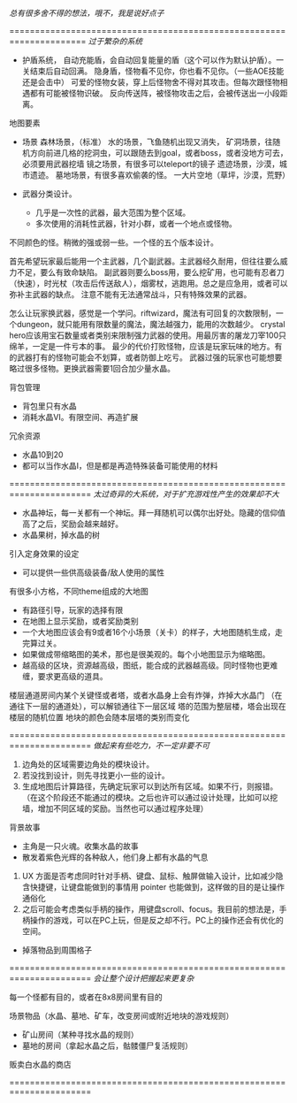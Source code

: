 
*总有很多舍不得的想法，哦不，我是说好点子*

=====================================================================
*过于繁杂的系统*

- 护盾系统，
    自动充能盾，会自动回复能量的盾（这个可以作为默认护盾）。一关结束后自动回满。
    隐身盾，怪物看不见你，你也看不见你。（一些AOE技能还是会击中）
    可爱的怪物女装，穿上后怪物舍不得对其攻击。但每次跟怪物相遇都有可能被怪物识破。
    反向传送阵，被怪物攻击之后，会被传送出一小段距离。

地图要素
- 场景
    森林场景，（标准）
    水的场景，飞鱼随机出现又消失，
    矿洞场景，往随机方向前进几格的挖洞虫，可以跟随去到goal，或者boss，或者没地方可去，必须要用武器挖墙
    镜之场景，有很多可以teleport的镜子
    遗迹场景，沙漠，城市遗迹。
    墓地场景，有很多喜欢偷袭的怪。
    一大片空地（草坪，沙漠，荒野）
  
- 武器分类设计。
    * 几乎是一次性的武器，最大范围为整个区域。
    * 多次使用的消耗性武器，针对小群，或者一个地点或怪物。

不同颜色的怪。稍微的强或弱一些。一个怪的五个版本设计。

首先希望玩家最后能用一个主武器，几个副武器。主武器经久耐用，但往往要么威力不足，要么有致命缺陷。
副武器则要么boss用，要么挖矿用，也可能有忍者刀（快速），时光杖（攻击后传送敌人），烟雾杖，逃跑用。总之是应急用，或者可以弥补主武器的缺点。
注意不能有无法通常战斗，只有特殊效果的武器。

怎么让玩家换武器，感觉是一个学问。riftwizard，魔法有可回复的次数限制，一个dungeon，就只能用有限数量的魔法，魔法越强力，能用的次数越少。
crystal hero应该用宝石数量或者类别来限制强力武器的使用。用最厉害的屠龙刀宰100只绵羊，一定是一件亏本的事。
最少的代价打败怪物，应该是玩家玩味的地方。有的武器打有的怪物可能会不划算，或者防御上吃亏。
武器过强的玩家也可能想要略过很多怪物。更换武器需要1回合加少量水晶。

背包管理
* 背包里只有水晶
* 消耗水晶VI。有限空间、再造扩展

冗余资源
* 水晶10到20
* 都可以当作水晶I，但是都是再造特殊装备可能使用的材料

======================================================================
*太过奇异的大系统，对于扩充游戏性产生的效果却不大*

* 水晶神坛，每一关都有一个神坛。拜一拜随机可以偶尔出好处。隐藏的信仰值高了之后，奖励会越来越好。
* 水晶果树，掉水晶的树

引入定身效果的设定
* 可以提供一些供高级装备/敌人使用的属性

有很多小方格，不同theme组成的大地图
* 有路径引导，玩家的选择有限
* 在地图上显示奖励，或者奖励类别
* 一个大地图应该会有9或者16个小场景（关卡）的样子，大地图随机生成，走完算过关。
* 如果做成带缩略图的美术，那也是很美观的。每个小地图显示为缩略图。
* 越高级的区块，资源越高级，图纸，能合成的武器越高级。同时怪物也更难缠，要求更高级的道具。

楼层通道房间内某个关键怪或者塔，或者水晶身上会有炸弹，炸掉大水晶门 （在通往下一层的通道处），可以解锁通往下一层区域 
塔的范围为整层楼，塔会出现在楼层的随机位置 
地块的颜色会随本层塔的类别而变化 

======================================================================
*做起来有些吃力，不一定非要不可*

  1. 边角处的区域需要边角处的模块设计。
  2. 若没找到设计，则先寻找更小一些的设计。
  3. 生成地图后计算路径，先确定玩家可以到达所有区域。如果不行，则报错。（在这个阶段还不能通过的模块。之后也许可以通过设计处理，比如可以挖墙，增加不同区域的奖励。当然也可以通过程序处理）

背景故事
- 主角是一只火魂。收集水晶的故事
- 散发着紫色光辉的各种敌人，他们身上都有水晶的气息

1. UX 方面是否考虑同时针对手柄、键盘、鼠标、触屏做输入设计，比如减少隐含快捷键，让键盘能做到的事情用 pointer 也能做到，这样做的目的是让操作通俗化
2. 之后可能会考虑类似手柄的操作，用键盘scroll、focus。我目前的想法是，手柄操作的游戏，可以在PC上玩，但是反之却不行。PC上的操作还会有优化的空间。

- 掉落物品到周围格子

======================================================================
*会让整个设计把握起来更复杂*

每一个怪都有目的，或者在8x8房间里有目的

场景物品（水晶、墓地、矿车，改变房间或附近地块的游戏规则）
* 矿山房间（某种寻找水晶的规则）
* 墓地的房间（拿起水晶之后，骷髅僵尸复活规则）

贩卖白水晶的商店

======================================================================